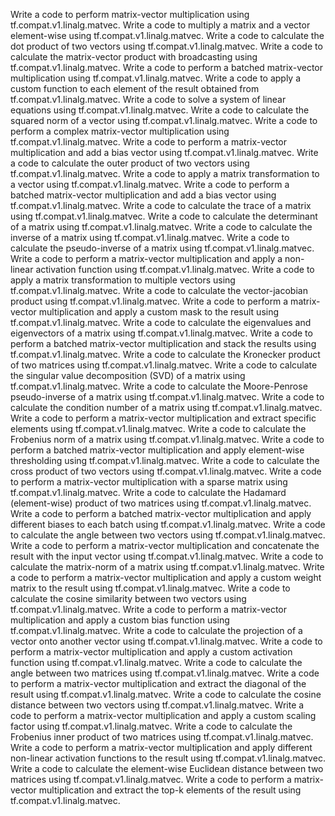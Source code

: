 Write a code to perform matrix-vector multiplication using tf.compat.v1.linalg.matvec.
Write a code to multiply a matrix and a vector element-wise using tf.compat.v1.linalg.matvec.
Write a code to calculate the dot product of two vectors using tf.compat.v1.linalg.matvec.
Write a code to calculate the matrix-vector product with broadcasting using tf.compat.v1.linalg.matvec.
Write a code to perform a batched matrix-vector multiplication using tf.compat.v1.linalg.matvec.
Write a code to apply a custom function to each element of the result obtained from tf.compat.v1.linalg.matvec.
Write a code to solve a system of linear equations using tf.compat.v1.linalg.matvec.
Write a code to calculate the squared norm of a vector using tf.compat.v1.linalg.matvec.
Write a code to perform a complex matrix-vector multiplication using tf.compat.v1.linalg.matvec.
Write a code to perform a matrix-vector multiplication and add a bias vector using tf.compat.v1.linalg.matvec.
Write a code to calculate the outer product of two vectors using tf.compat.v1.linalg.matvec.
Write a code to apply a matrix transformation to a vector using tf.compat.v1.linalg.matvec.
Write a code to perform a batched matrix-vector multiplication and add a bias vector using tf.compat.v1.linalg.matvec.
Write a code to calculate the trace of a matrix using tf.compat.v1.linalg.matvec.
Write a code to calculate the determinant of a matrix using tf.compat.v1.linalg.matvec.
Write a code to calculate the inverse of a matrix using tf.compat.v1.linalg.matvec.
Write a code to calculate the pseudo-inverse of a matrix using tf.compat.v1.linalg.matvec.
Write a code to perform a matrix-vector multiplication and apply a non-linear activation function using tf.compat.v1.linalg.matvec.
Write a code to apply a matrix transformation to multiple vectors using tf.compat.v1.linalg.matvec.
Write a code to calculate the vector-jacobian product using tf.compat.v1.linalg.matvec.
Write a code to perform a matrix-vector multiplication and apply a custom mask to the result using tf.compat.v1.linalg.matvec.
Write a code to calculate the eigenvalues and eigenvectors of a matrix using tf.compat.v1.linalg.matvec.
Write a code to perform a batched matrix-vector multiplication and stack the results using tf.compat.v1.linalg.matvec.
Write a code to calculate the Kronecker product of two matrices using tf.compat.v1.linalg.matvec.
Write a code to calculate the singular value decomposition (SVD) of a matrix using tf.compat.v1.linalg.matvec.
Write a code to calculate the Moore-Penrose pseudo-inverse of a matrix using tf.compat.v1.linalg.matvec.
Write a code to calculate the condition number of a matrix using tf.compat.v1.linalg.matvec.
Write a code to perform a matrix-vector multiplication and extract specific elements using tf.compat.v1.linalg.matvec.
Write a code to calculate the Frobenius norm of a matrix using tf.compat.v1.linalg.matvec.
Write a code to perform a batched matrix-vector multiplication and apply element-wise thresholding using tf.compat.v1.linalg.matvec.
Write a code to calculate the cross product of two vectors using tf.compat.v1.linalg.matvec.
Write a code to perform a matrix-vector multiplication with a sparse matrix using tf.compat.v1.linalg.matvec.
Write a code to calculate the Hadamard (element-wise) product of two matrices using tf.compat.v1.linalg.matvec.
Write a code to perform a batched matrix-vector multiplication and apply different biases to each batch using tf.compat.v1.linalg.matvec.
Write a code to calculate the angle between two vectors using tf.compat.v1.linalg.matvec.
Write a code to perform a matrix-vector multiplication and concatenate the result with the input vector using tf.compat.v1.linalg.matvec.
Write a code to calculate the matrix-norm of a matrix using tf.compat.v1.linalg.matvec.
Write a code to perform a matrix-vector multiplication and apply a custom weight matrix to the result using tf.compat.v1.linalg.matvec.
Write a code to calculate the cosine similarity between two vectors using tf.compat.v1.linalg.matvec.
Write a code to perform a matrix-vector multiplication and apply a custom bias function using tf.compat.v1.linalg.matvec.
Write a code to calculate the projection of a vector onto another vector using tf.compat.v1.linalg.matvec.
Write a code to perform a matrix-vector multiplication and apply a custom activation function using tf.compat.v1.linalg.matvec.
Write a code to calculate the angle between two matrices using tf.compat.v1.linalg.matvec.
Write a code to perform a matrix-vector multiplication and extract the diagonal of the result using tf.compat.v1.linalg.matvec.
Write a code to calculate the cosine distance between two vectors using tf.compat.v1.linalg.matvec.
Write a code to perform a matrix-vector multiplication and apply a custom scaling factor using tf.compat.v1.linalg.matvec.
Write a code to calculate the Frobenius inner product of two matrices using tf.compat.v1.linalg.matvec.
Write a code to perform a matrix-vector multiplication and apply different non-linear activation functions to the result using tf.compat.v1.linalg.matvec.
Write a code to calculate the element-wise Euclidean distance between two matrices using tf.compat.v1.linalg.matvec.
Write a code to perform a matrix-vector multiplication and extract the top-k elements of the result using tf.compat.v1.linalg.matvec.